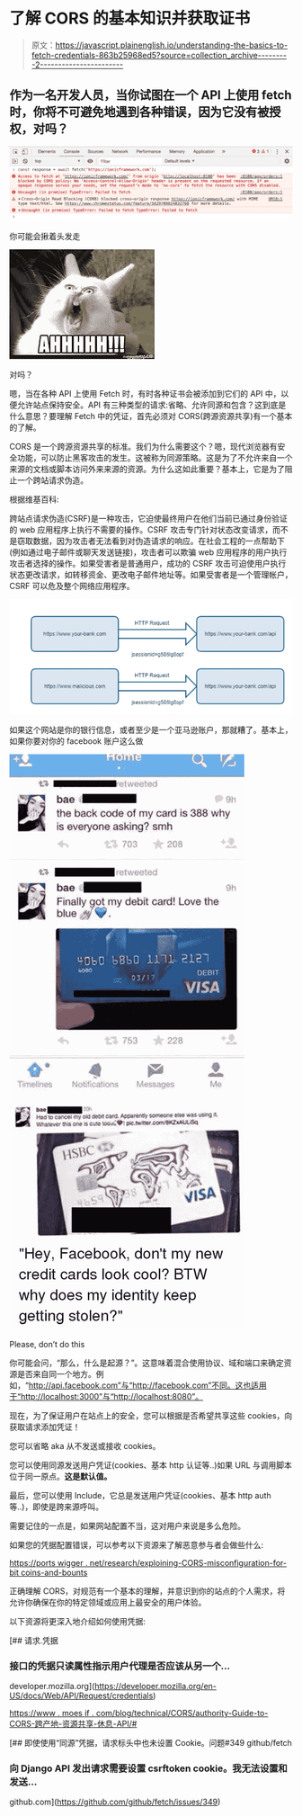 # 了解 CORS 的基本知识并获取证书

> 原文：<https://javascript.plainenglish.io/understanding-the-basics-to-fetch-credentials-863b25968ed5?source=collection_archive---------2----------------------->

## 作为一名开发人员，当你试图在一个 API 上使用 fetch 时，你将不可避免地遇到各种错误，因为它没有被授权，对吗？

![](img/c30e543d56d0bb570e5ca825ab02d8cb.png)

你可能会揪着头发走

![](img/6455d01528bd9febe51f1bde1db8808c.png)

对吗？

嗯，当在各种 API 上使用 Fetch 时，有时各种证书会被添加到它们的 API 中，以便允许站点保持安全。API 有三种类型的请求:省略、允许同源和包含？这到底是什么意思？要理解 Fetch 中的凭证，首先必须对 CORS(跨源资源共享)有一个基本的了解。

CORS 是一个跨源资源共享的标准。我们为什么需要这个？嗯，现代浏览器有安全功能，可以防止黑客攻击的发生。这被称为同源策略。这是为了不允许来自一个来源的文档或脚本访问外来来源的资源。为什么这如此重要？基本上，它是为了阻止一个跨站请求伪造。

根据维基百科:

跨站点请求伪造(CSRF)是一种攻击，它迫使最终用户在他们当前已通过身份验证的 web 应用程序上执行不需要的操作。CSRF 攻击专门针对状态改变请求，而不是窃取数据，因为攻击者无法看到对伪造请求的响应。在社会工程的一点帮助下(例如通过电子邮件或聊天发送链接)，攻击者可以欺骗 web 应用程序的用户执行攻击者选择的操作。如果受害者是普通用户，成功的 CSRF 攻击可迫使用户执行状态更改请求，如转移资金、更改电子邮件地址等。如果受害者是一个管理帐户，CSRF 可以危及整个网络应用程序。

![](img/2b6de9335bcd8c4b5ccd27b7b33585bb.png)

如果这个网站是你的银行信息，或者至少是一个亚马逊账户，那就糟了。基本上，如果你要对你的 facebook 账户这么做

![](img/7fcf01d45242fe2401f5b57cff0e9e46.png)

Please, don’t do this

你可能会问，“那么，什么是起源？”。这意味着混合使用协议、域和端口来确定资源是否来自同一个地方。例如，“http://api.facebook.com”与“http://facebook.com”不同。这也适用于“http://localhost:3000”与“http://localhost:8080”。

现在，为了保证用户在站点上的安全，您可以根据是否希望共享这些 cookies，向获取请求添加凭证！

您可以省略 aka 从不发送或接收 cookies。

您可以使用同源发送用户凭证(cookies、基本 http 认证等..)如果 URL 与调用脚本位于同一原点。**这是默认值。**

最后，您可以使用 Include，它总是发送用户凭证(cookies、基本 http auth 等..)，即使是跨来源呼叫。

需要记住的一点是，如果网站配置不当，这对用户来说是多么危险。

如果您的凭据配置错误，可以参考以下资源来了解恶意参与者会做些什么:

[https://ports wigger . net/research/exploining-CORS-misconfiguration-for-bit coins-and-bounts](https://portswigger.net/research/exploiting-cors-misconfigurations-for-bitcoins-and-bounties)

正确理解 CORS，对规范有一个基本的理解，并意识到你的站点的个人需求，将允许你确保在你的特定领域或应用上最安全的用户体验。

以下资源将更深入地介绍如何使用凭据:

[](https://developer.mozilla.org/en-US/docs/Web/API/Request/credentials) [## 请求.凭据

### 接口的凭据只读属性指示用户代理是否应该从另一个…

developer.mozilla.org](https://developer.mozilla.org/en-US/docs/Web/API/Request/credentials) 

[https://www . moes if . com/blog/technical/CORS/authority-Guide-to-CORS-跨产地-资源共享-休息-API/#](https://www.moesif.com/blog/technical/cors/Authoritative-Guide-to-CORS-Cross-Origin-Resource-Sharing-for-REST-APIs/#)

[](https://github.com/github/fetch/issues/349) [## 即使使用“同源”凭据，请求标头中也未设置 Cookie。问题#349 github/fetch

### 向 Django API 发出请求需要设置 csrftoken cookie。我无法设置和发送…

github.com](https://github.com/github/fetch/issues/349)